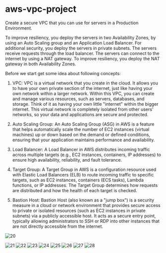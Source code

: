 # aws-vpc-project

Create a secure VPC that you can use for servers in a Production Environment.

To improve resiliency, you deploy the servers in two Availability Zones, by using an Auto Scaling group and an Application Load Balancer. For additional security, you deploy the servers in private subnets. The servers receive requests through the load balancer. The servers can connect to the internet by using a NAT gateway. To improve resiliency, you deploy the NAT gateway in both Availability Zones.

Before we start get some idea about following concepts:
1. VPC: 
VPC is a virtual network that you create in the cloud. It allows you to have your own private section of the internet, just like having your own network within a larger network. 
Within this VPC, you can create and manage various resources, such as servers, databases, and storage.
Think of it as having your own little "internet" within the bigger internet. This virtual network is completely isolated from other users' networks, so your data and applications are secure and protected.

2. Auto Scaling Group: 
An Auto Scaling Group (ASG) in AWS is a feature that helps automatically scale the number of EC2 instances (virtual machines) up or down based on the demand or defined conditions, ensuring that your application maintains performance and availability.

3. Load Balancer:
A Load Balancer in AWS distributes incoming traffic across multiple targets (e.g., EC2 instances, containers, IP addresses) to ensure high availability, reliability, and fault tolerance.

4. Target Group:
A Target Group in AWS is a configuration resource used with Elastic Load Balancers (ELB) to route incoming traffic to specific targets, such as EC2 instances, containers (ECS tasks), Lambda functions, or IP addresses. The Target Group determines how requests are distributed and how the health of each target is checked.

5. Bastion Host: 
Bastion Host (also known as a "jump box") is a security measure in a cloud or network environment that provides secure access to private or isolated resources (such as EC2 instances in private subnets) via a publicly accessible host. It acts as a secure entry point, typically allowing administrators to SSH or RDP into other instances that are not directly accessible from the internet.

![20](https://github.com/user-attachments/assets/773ed293-2a44-47d5-abbd-7865251e3add)

![21](https://github.com/user-attachments/assets/4297b8be-83d9-4584-8ee7-775089fabfbf)
![22](https://github.com/user-attachments/assets/202fc453-5de8-46e2-953f-23178e714223)
![23](https://github.com/user-attachments/assets/2cbbd8e1-7264-41f2-a8a5-8466383bb583)
![24](https://github.com/user-attachments/assets/938b448b-5c90-415e-a34b-5f67d9101767)
![25](https://github.com/user-attachments/assets/6c870754-5fe7-40ea-8db5-4e31e5030f12)
![26](https://github.com/user-attachments/assets/20fc626c-3f56-4266-a788-2df770c43a0e)
![27](https://github.com/user-attachments/assets/3f447fa1-3390-4ded-aa58-c683e20a7521)
![28](https://github.com/user-attachments/assets/bb6b3961-a48a-4299-87e7-f2964f71f511)


